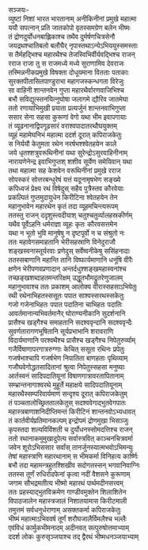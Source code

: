 सञ्जयः-  
व्युष्टां निशां भारत भारतानाम् अनीकिनीनां प्रमुखे महात्मा  
ययौ सपत्नान् प्रति जातकोपो वृतस्समग्रेण बलेन भीष्मः  
तं द्रोणदुर्योधनबाह्लिकाश्च तथैव दुर्मर्षणचित्रसेनौ  
जयद्रथश्चातिबलो बलौघैर् नृपास्तथाऽन्येऽभिययुस्समस्ताः  
स तैर्महद्भिश्च महारथैश्च तेजस्विभिर्वीर्यवद्भिश्च राजन्  
रराज राजा तु स राजमध्ये मध्ये सुराणामिव देवराजः  
तस्मिन्ननीकप्रमुखे विषक्ता दोधूयमाना वितताः पताकाः  
सुरक्तपीतासितपाण्डुराभा महागजस्कन्धगता विरेजुः  
सा वाहिनी शान्तनवेन गुप्ता महारथैर्वारणवाजिभिश्च  
बभौ सविद्युत्स्तनयित्नुघोषा जलागमे द्यौरिव जातमेघा  
ततो रणायाभिमुखी प्रयाता प्रत्यर्जुनं शान्तनवाभिगुप्ता  
ससार सेना सहसा कुरूणां वेगो यथा भीम इवापगायाः  
तं व्यूढनानाद्विपगूढसारं वराश्वपादातरथौघयुक्तम्  
व्यूहं महामेघनिभं महात्मा ददर्श दूरात् कपिराजकेतुः  
स निर्ययौ केतुमता रथेन नरर्षभश्श्वेतहयेन काले  
जये धृतश्शत्रुवरूथिनीनां यथा सुरेन्द्रोऽसुरवाहिनीनाम्  
नारायणेनेन्द्र इवाभिगुप्तश् शशीव सूर्येण समेयिवान् यथा  
तथा महात्मा सह केशवेन वरूथिनीनां प्रमुखे रराज  
सोपस्करं सोत्तरबन्धुरेषं यत्तं यदूनामृषभेण सङ्ख्ये  
कपिध्वजं प्रेक्ष्य रथं विषेदुस् सहैव पुत्रैस्तव कौरवेयाः  
प्रकल्पितं गुप्तमुदायुधेन किरीटिना श्वेतहयेन तेन  
महानुभावेन महारथेन कृतं तदा व्यूहमचिन्त्यरूपम्  
ततस्तु राजन् ददृशुस्त्वदीयाश् चतुश्चतुर्व्यालहस्रकीर्णम्  
यथैव पूर्वेऽहनि धर्मराज्ञा व्यूहः कृतः कौरवसत्तमेन  
यथा न भूतो भुवि मानुषेषु न दृष्टपूर्वो न च संश्रुतो नः  
ततः महावेगसमाहतानि भेरीसहस्राणि विनेदुराजौ  
शङ्खस्वनास्तूर्यरवाः प्रणेदुस् सर्वेष्वनीकेषु ससिंहनादाः  
ततस्सबाणानि महान्ति तानि विष्फार्यमाणानि धनूंषि वीरैः  
क्षणेन भेरीपणवप्रणादान् अन्तर्दधुश्शङ्खमहास्वनांश्च  
तच्छङ्खशब्दाहतमन्तरिक्षम् उद्धूतभौमद्रुतरेणुजालम्  
महानुभावाश्च ततः प्रकाशम् आलोक्य वीरास्सहसाऽभिपेतुः  
रथी रथेनाभिहतस्ससूतः पपात साश्वस्सरथस्सकेतुः  
गजो गजेनाभिहतः पपात पदातिना चाभिहतः पदातिः  
आवर्तमानान्यभिवर्तमानैर् घोराण्यनीकानि सुदर्शनानि  
प्रासैश्च खड्गैश्च समाहतानि सदश्ववृन्दानि सदश्ववृन्दैः  
सुवर्णतारागणभूषितानि सूर्यप्रभाभानि शरावराणि  
विदार्यमाणानि परश्वथैश्च प्रासैश्च खड्गैश्च निपेतुरुर्व्याम्  
गजैर्विषाणापरगात्ररुग्णाः केचित् ससूता रथिनः प्रपेतुः  
गजर्षभाश्चापि गजर्षभेण निपातिता बाणहताः पृथिव्याम्  
गजौघवेगोद्धतसादितानां श्रुत्वा निपेतुस्सहसा मनुष्याः  
आर्तस्वनं सादिपदातियूनां विषाणगात्रावरतापितानाम्  
सम्भ्रान्तनागाश्वरथे मुहूर्ते महाक्षये सादिपदातियूनाम्  
महारथैस्सम्परिवार्यमाणं सन्दृश्य दूरात् कपिराजकेतुम्  
तं पञ्चतालोच्छ्रिततालकेतुस् सदश्ववेगाद्भुतवेगपातः  
महास्त्रबाणाशनिदीप्तिमन्तं किरीटिनं शान्तनवोऽभ्यधावत्  
तं कार्तवीर्यप्रतिमानकल्पम् इन्द्रोपमं द्रोणमुखा भिसञ्जुः  
कृपस्तदा शल्यविविंशती च दुर्योधनस्सोमदत्तिश्च राजन्  
ततो रथानाकमुमुखादुपेत्य सर्वास्त्रवित् काञ्चनचित्रवर्मा  
जवेन शूरोऽभिससार सर्वांस् तानर्जुनस्यात्मभवोऽभिमन्युः  
तेषां महास्त्राणि महारथानाम् स भीमकर्मा विनिहत्य कार्ष्णिः  
बभौ तदा महामन्त्रहुतश्शिखीव सदोगतस्सन् भगवानिवाग्निः  
ततस्स तूर्णं रुधिरोदफेनां कृत्वा नदीं वैशसने कुरूणाम्  
जगाम सौभद्रमतीत्य भीष्मो महारथं पार्थमदीनसत्त्वम्  
ततः प्रहस्याद्भुतविक्रमेण गाण्डीवमुक्तेन शिलाशितेन  
विपाठजालेन महास्त्रजालं निशातयामास किरीटमाली  
तमुत्तमं सर्वधनुर्धराणाम् असक्तकर्मा कपिराजकेतुः  
भीष्मं महात्माऽभिववर्ष तूर्णं शरौघजालैर्विमलैश्च भल्लैः  
एवंविधं कार्मुकभीमनादम् अदीनवत् सत्पुरुषोत्तमाभ्याम्  
ददर्श लोकः कुरुसृञ्जयाश्च तद् द्वैरथं भीष्मधनञ्जयाभ्याम्  
